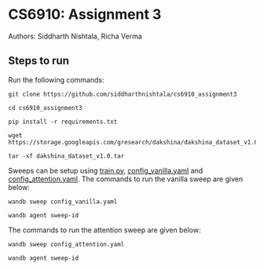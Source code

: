 # CS6910: Assignment 3

Authors: Siddharth Nishtala, Richa Verma

## Steps to run
Run the following commands:

    git clone https://github.com/siddharthnishtala/cs6910_assignment3

    cd cs6910_assignment3
    
    pip install -r requirements.txt

    wget https://storage.googleapis.com/gresearch/dakshina/dakshina_dataset_v1.0.tar

    tar -xf dakshina_dataset_v1.0.tar
    
Sweeps can be setup using [train.py](https://github.com/siddharthnishtala/cs6910_assignment3/blob/master/train.py), [config_vanilla.yaml](https://github.com/siddharthnishtala/cs6910_assignment3/blob/master/config_vanilla.yaml) and [config_attention.yaml](https://github.com/siddharthnishtala/cs6910_assignment3/blob/master/config_vanilla.yaml). The commands to run the vanilla sweep are given below:

    wandb sweep config_vanilla.yaml

    wandb agent sweep-id    

The commands to run the attention sweep are given below:

    wandb sweep config_attention.yaml

    wandb agent sweep-id    